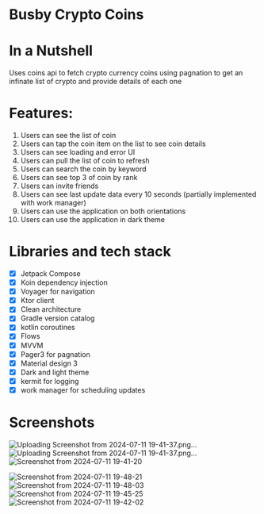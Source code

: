 # Busby Crypto Coins

# In a Nutshell
Uses coins api to fetch crypto currency coins using pagnation to get an infinate list of crypto and provide details of each one

# Features:
1. Users can see the list of coin
2. Users can tap the coin item on the list to see coin details
3. Users can see loading and error UI
4. Users can pull the list of coin to refresh
5. Users can search the coin by keyword
6. Users can see top 3 of coin by rank
7. Users can invite friends
8. Users can see last update data every 10 seconds (partially implemented with work manager)
9. Users can use the application on both orientations
10. Users can use the application in dark theme

 
# Libraries and tech stack
- [x] Jetpack Compose
- [x] Koin dependency injection
- [x] Voyager for navigation
- [x] Ktor client
- [x] Clean architecture
- [x] Gradle version catalog
- [x] kotlin coroutines
- [x] Flows
- [x] MVVM
- [x] Pager3 for pagnation
- [x] Material design 3
- [x] Dark and light theme
- [X] kermit for logging
- [X] work manager for scheduling updates

# Screenshots
![Uploading Screenshot from 2024-07-11 19-41-37.png…]()
![Uploading Screenshot from 2024-07-11 19-41-37.png…]()
![Screenshot from 2024-07-11 19-41-20](https://github.com/steve1rm/BusbyCoins/assets/14260802/76ab41eb-a86b-416b-8e36-59d888871e58)

![Screenshot from 2024-07-11 19-48-21](https://github.com/steve1rm/BusbyCoins/assets/14260802/c313f439-1152-4aa9-94c7-4f1971b1d138)
![Screenshot from 2024-07-11 19-48-03](https://github.com/steve1rm/BusbyCoins/assets/14260802/ab25d60e-4900-471f-a754-8dc69104d7ce)
![Screenshot from 2024-07-11 19-45-25](https://github.com/steve1rm/BusbyCoins/assets/14260802/0246d653-cc70-4834-9e9b-d3742e95f602)
![Screenshot from 2024-07-11 19-42-02](https://github.com/steve1rm/BusbyCoins/assets/14260802/f731bf84-b392-4963-8a03-115e44f202b2)


